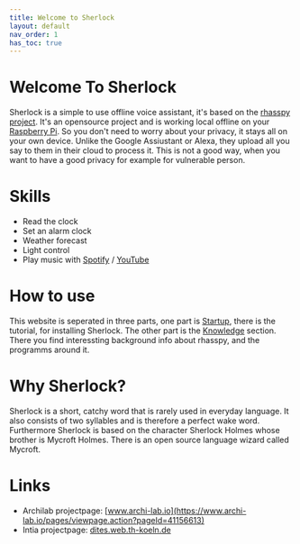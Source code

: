 ```yaml
---
title: Welcome to Sherlock
layout: default
nav_order: 1
has_toc: true
---
```


<!-- <details open markdown="block">
  <summary>
    Table of contents
  </summary>
  {: .text-delta }
1. TOC
{:toc}
</details> -->


# Welcome To Sherlock
Sherlock is a simple to use offline voice assistant, it's based on the [rhasspy project](https://rhasspy.readthedocs.io/en/latest/). 
It's an opensource project and is working local offline on your [Raspberry Pi](https://de.wikipedia.org/wiki/Raspberry_Pi). So you don't need to worry about your privacy, it stays all on your own device. Unlike the Google Assiustant or Alexa, 
they upload all you say to them in their cloud to process it. This is not a good way, when you want to have a good privacy for example for vulnerable person.

# Skills
- Read the clock
- Set an alarm clock
- Weather forecast
- Light control
- Play music with [Spotify](www.spotify.com) / [YouTube](www.youtube.com)

# How to use
This website is seperated in three parts, one part is [Startup](/pages/startup), there is the tutorial, for installing Sherlock. The other part is the [Knowledge](pages/knowledge) section. There you find interessting background info about rhasspy, and the programms around it.

# Why Sherlock?
Sherlock is a short, catchy word that is rarely used in everyday language. It also consists of two syllables and is 
therefore a perfect wake word. Furthermore Sherlock is based on the character Sherlock Holmes whose brother is 
Mycroft Holmes. There is an open source language wizard called Mycroft.

# Links
- Archilab projectpage: [www.archi-lab.io](https://www.archi-lab.io/pages/viewpage.action?pageId=41156613)
- Intia projectpage: [dites.web.th-koeln.de](https://dites.web.th-koeln.de/forschung/projekte/intia/)
